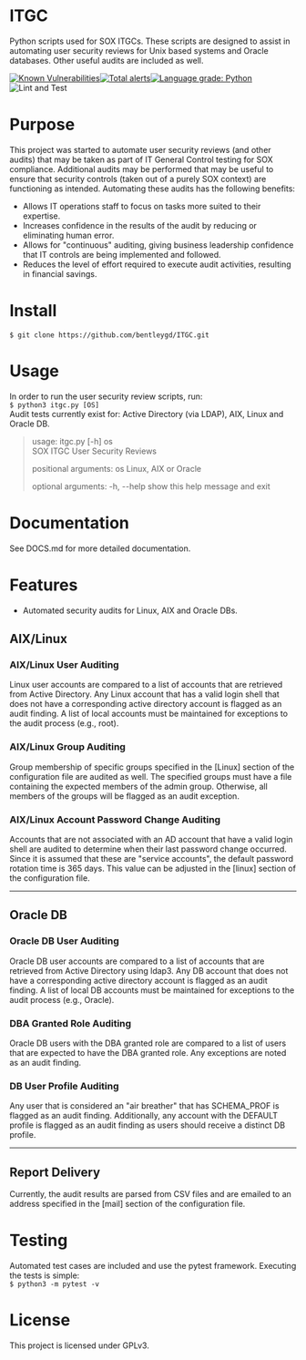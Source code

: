 # ITGC
Python scripts used for SOX ITGCs.  These scripts are designed to assist in automating user security reviews for Unix based systems and Oracle databases.  Other useful audits are included as well.

[![Known Vulnerabilities](https://snyk.io/test/github/bentleygd/ITGC/badge.svg?targetFile=requirements.txt)](https://snyk.io/test/github/bentleygd/ITGC?targetFile=requirements.txt)[![Total alerts](https://img.shields.io/lgtm/alerts/g/bentleygd/ITGC.svg?logo=lgtm&logoWidth=18)](https://lgtm.com/projects/g/bentleygd/ITGC/alerts/)[![Language grade: Python](https://img.shields.io/lgtm/grade/python/g/bentleygd/ITGC.svg?logo=lgtm&logoWidth=18)](https://lgtm.com/projects/g/bentleygd/ITGC/context:python)![Lint and Test](https://github.com/bentleygd/ITGC/workflows/Lint%20and%20Test/badge.svg)

# Purpose
This project was started to automate user security reviews (and other audits) that may be taken as part of IT General Control testing for SOX compliance.  Additional audits may be performed that may be useful to ensure that security controls (taken out of a purely SOX context) are functioning as intended.  Automating these audits has the following benefits:  

- Allows IT operations staff to focus on tasks more suited to their expertise.
- Increases confidence in the results of the audit by reducing or eliminating human error.
- Allows for "continuous" auditing, giving business leadership confidence that IT controls are being implemented and followed.
- Reduces the level of effort required to execute audit activities, resulting in financial savings.

# Install

`$ git clone https://github.com/bentleygd/ITGC.git`

# Usage
In order to run the user security review scripts, run:  
`$ python3 itgc.py [OS]`  
Audit tests currently exist for: Active Directory (via LDAP), AIX, Linux and Oracle DB.  

> usage: itgc.py [-h] os  
> SOX ITGC User Security Reviews
>
> positional arguments:
>  os          Linux, AIX or Oracle
>
>optional arguments:
>  -h, --help  show this help message and exit

# Documentation
See DOCS.md for more detailed documentation.

# Features
- Automated security audits for Linux, AIX and Oracle DBs.  
<h2>AIX/Linux</h2>
<h3>AIX/Linux User Auditing</h3>
Linux user accounts are compared to a list of accounts that are retrieved from Active Directory.  Any Linux account that has a valid login shell that does not have a corresponding active directory account is flagged as an audit finding.  A list of local accounts must be maintained for exceptions to the audit process (e.g., root).

<h3>AIX/Linux Group Auditing</h3>
Group membership of specific groups specified in the [Linux] section of the configuration file are audited as well.  The specified groups must have a file containing the expected members of the admin group.  Otherwise, all members of the groups will be flagged as an audit exception.

<h3>AIX/Linux Account Password Change Auditing</h3>
Accounts that are not associated with an AD account that have a valid login shell are audited to determine when their last password change occurred.  Since it is assumed that these are "service accounts", the default password rotation time is 365 days.  This value can be adjusted in the [linux] section of the configuration file.

***

<h2>Oracle DB</h2>
<h3>Oracle DB User Auditing</h3>
Oracle DB user accounts are compared to a list of accounts that are retrieved from Active Directory using ldap3.  Any DB account that does not have a corresponding active directory account is flagged as an audit finding.  A list of local DB accounts must be maintained for exceptions to the audit process (e.g., Oracle).

<h3>DBA Granted Role Auditing</h3>
Oracle DB users with the DBA granted role are compared to a list of users that are expected to have the DBA granted role.  Any exceptions are noted as an audit finding.

<h3>DB User Profile Auditing</h3>
Any user that is considered an "air breather" that has SCHEMA_PROF is flagged as an audit finding.  Additionally, any account with the DEFAULT profile is flagged as an audit finding as users should receive a distinct DB profile.

***

<h2>Report Delivery</h2>
Currently, the audit results are parsed from CSV files and are emailed to an address specified in the [mail] section of the configuration file.

# Testing
Automated test cases are included and use the pytest framework.  Executing the tests is simple:  
`$ python3 -m pytest -v`

# License
This project is licensed under GPLv3.
